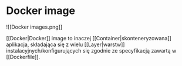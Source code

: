 # Docker image
![[Docker images.png]]

[[Docker|Docker]] image to inaczej [[Container|skonteneryzowana]] aplikacja, składająca się z wielu [[Layer|warstw]] instalacyjnych/konfigurujących się zgodnie ze specyfikacją zawartą w [[Dockerfile]].